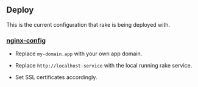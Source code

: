 ## Deploy

This is the current configuration that rake is being deployed with.

### [nginx-config](./nginx-config)

- Replace `my-domain.app` with your own app domain.

- Replace `http://localhost-service` with the local running rake service.

- Set SSL certificates accordingly.
